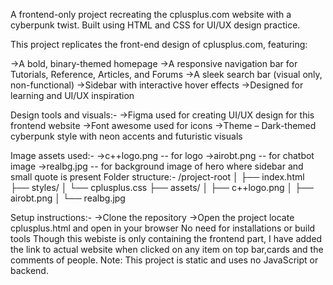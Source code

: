 A frontend-only project recreating the cplusplus.com website with a cyberpunk twist. Built using HTML and CSS for UI/UX design practice.

This project replicates the front-end design of cplusplus.com, featuring:

  ->A bold, binary-themed homepage
  ->A responsive navigation bar for Tutorials,  Reference, Articles, and Forums
  ->A sleek search bar (visual only, non-functional)
  ->Sidebar with interactive hover effects
  ->Designed for learning and UI/UX inspiration

Design tools and visuals:-
  ->Figma used for creating UI/UX design for this frontend website
  ->Font awesome used for icons
  ->Theme – Dark-themed cyberpunk style with neon accents and futuristic visuals

 Image assets used:-
  ->c++logo.png -- for logo
  ->airobt.png -- for chatbot image
  ->realbg.jpg -- for background image of hero where sidebar and small quote is present
Folder structure:-
  /project-root
  │
  ├── index.html
  ├── styles/
  │   └── cplusplus.css
  ├── assets/
  │   ├── c++logo.png
  │   ├── airobt.png
  │   └── realbg.jpg

Setup instructions:-
  ->Clone the repository
  ->Open the project 
  locate cplusplus.html and open in your browser
  No need for installations or build tools
Though this webiste is only containing the frontend part, I have added the link to actual website when clicked on any item on top bar,cards and the comments of people.
Note: This project is static and uses no JavaScript or backend.
